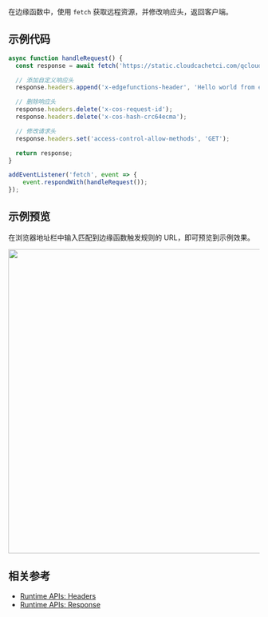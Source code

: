 在边缘函数中，使用 `fetch` 获取远程资源，并修改响应头，返回客户端。

## 示例代码

```typescript
async function handleRequest() {
  const response = await fetch('https://static.cloudcachetci.com/qcloud/main/scripts/release/common/vendors/jquery-3.2.1.min.js');

  // 添加自定义响应头
  response.headers.append('x-edgefunctions-header', 'Hello world from edgefunction');

  // 删除响应头
  response.headers.delete('x-cos-request-id');
  response.headers.delete('x-cos-hash-crc64ecma');

  // 修改请求头
  response.headers.set('access-control-allow-methods', 'GET');

  return response;
}

addEventListener('fetch', event => {
    event.respondWith(handleRequest());
});
```

## 示例预览

在浏览器地址栏中输入匹配到边缘函数触发规则的 URL，即可预览到示例效果。

<img src="https://user-images.githubusercontent.com/117053395/208014708-56744ac2-e125-47f7-9068-4846fc326a51.png" width=609px>

## 相关参考
- [Runtime APIs: Headers](https://cloud.tencent.com/document/product/1552/81903)
- [Runtime APIs: Response](https://cloud.tencent.com/document/product/1552/81917)
